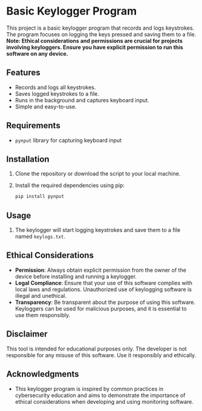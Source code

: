# Basic Keylogger Program

This project is a basic keylogger program that records and logs keystrokes. The program focuses on logging the keys pressed and saving them to a file. **Note: Ethical considerations and permissions are crucial for projects involving keyloggers. Ensure you have explicit permission to run this software on any device.**

## Features

- Records and logs all keystrokes.
- Saves logged keystrokes to a file.
- Runs in the background and captures keyboard input.
- Simple and easy-to-use.

## Requirements

- `pynput` library for capturing keyboard input

## Installation

1. Clone the repository or download the script to your local machine.

2. Install the required dependencies using pip:

   ```bash
   pip install pynput
   ```

## Usage

1. The keylogger will start logging keystrokes and save them to a file named `keylogs.txt`.

## Ethical Considerations

- **Permission**: Always obtain explicit permission from the owner of the device before installing and running a keylogger.
- **Legal Compliance**: Ensure that your use of this software complies with local laws and regulations. Unauthorized use of keylogging software is illegal and unethical.
- **Transparency**: Be transparent about the purpose of using this software. Keyloggers can be used for malicious purposes, and it is essential to use them responsibly.


## Disclaimer

This tool is intended for educational purposes only. The developer is not responsible for any misuse of this software. Use it responsibly and ethically.

## Acknowledgments

- This keylogger program is inspired by common practices in cybersecurity education and aims to demonstrate the importance of ethical considerations when developing and using monitoring software.

